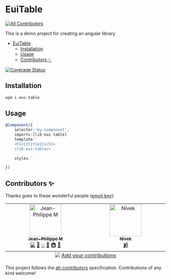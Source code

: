# EuiTable

<!-- ALL-CONTRIBUTORS-BADGE:START - Do not remove or modify this section -->

[![All Contributors](https://img.shields.io/badge/all_contributors-2-orange.svg?style=flat-square)](#contributors-)

<!-- ALL-CONTRIBUTORS-BADGE:END -->

This is a demo project for creating an angular library

<!-- START doctoc generated TOC please keep comment here to allow auto update -->
<!-- DON'T EDIT THIS SECTION, INSTEAD RE-RUN doctoc TO UPDATE -->

- [EuiTable](#euitable)
  - [Installation](#installation)
  - [Usage](#usage)
  - [Contributors ✨](#contributors-)

<!-- END doctoc generated TOC please keep comment here to allow auto update -->

[![Coverage Status](https://coveralls.io/repos/github/MaquestiauxTraining/a-angular-lib-1st-test/badge.svg?branch=tempo)](https://coveralls.io/github/MaquestiauxTraining/a-angular-lib-1st-test?branch=tempo)

## Installation

```bash
npm i eui-table
```

## Usage

```typescript
@Component({
    selector:'my-component',
    imports:[lib-eui-table]
    template:`
    <h1>{{title}}</h1>
    <lib-eui-table/>
    `,
    styles:``

})
```

## Contributors ✨

Thanks goes to these wonderful people ([emoji key](https://allcontributors.org/docs/en/emoji-key)):

<!-- ALL-CONTRIBUTORS-LIST:START - Do not remove or modify this section -->
<!-- prettier-ignore-start -->
<!-- markdownlint-disable -->
<table>
  <tbody>
    <tr>
      <td align="center" valign="top" width="14.28%"><a href="https://github.com/maquejp"><img src="https://avatars.githubusercontent.com/u/7753492?v=4?s=100" width="100px;" alt="Jean-Philippe M"/><br /><sub><b>Jean-Philippe M</b></sub></a><br /><a href="https://github.com/Jean-Philippe M/eui-table/commits?author=maquejp" title="Code">💻</a> <a href="https://github.com/Jean-Philippe M/eui-table/commits?author=maquejp" title="Documentation">📖</a> <a href="#example-maquejp" title="Examples">💡</a> <a href="#ideas-maquejp" title="Ideas, Planning, & Feedback">🤔</a> <a href="#infra-maquejp" title="Infrastructure (Hosting, Build-Tools, etc)">🚇</a> <a href="#maintenance-maquejp" title="Maintenance">🚧</a></td>
      <td align="center" valign="top" width="14.28%"><a href="https://medium.com/@kevinkreuzer"><img src="https://avatars.githubusercontent.com/u/5468954?v=4?s=100" width="100px;" alt="Nivek"/><br /><sub><b>Nivek</b></sub></a><br /><a href="#video-kreuzerk" title="Videos">📹</a></td>
    </tr>
  </tbody>
  <tfoot>
    <tr>
      <td align="center" size="13px" colspan="7">
        <img src="https://raw.githubusercontent.com/all-contributors/all-contributors-cli/1b8533af435da9854653492b1327a23a4dbd0a10/assets/logo-small.svg">
          <a href="https://all-contributors.js.org/docs/en/bot/usage">Add your contributions</a>
        </img>
      </td>
    </tr>
  </tfoot>
</table>

<!-- markdownlint-restore -->
<!-- prettier-ignore-end -->

<!-- ALL-CONTRIBUTORS-LIST:END -->

This project follows the [all-contributors](https://github.com/all-contributors/all-contributors) specification. Contributions of any kind welcome!

